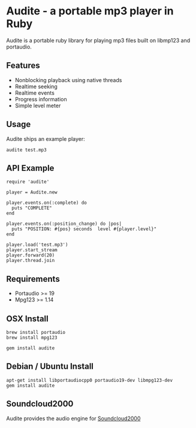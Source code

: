 Audite - a portable mp3 player in Ruby
======================================

Audite is a portable ruby library for playing mp3 files built on
libmp123 and portaudio.

## Features

* Nonblocking playback using native threads
* Realtime seeking
* Realtime events
* Progress information
* Simple level meter

## Usage

Audite ships an example player:

```
audite test.mp3
```

## API Example

```
require 'audite'

player = Audite.new

player.events.on(:complete) do
  puts "COMPLETE"
end

player.events.on(:position_change) do |pos|
  puts "POSITION: #{pos} seconds  level #{player.level}"
end

player.load('test.mp3')
player.start_stream
player.forward(20)
player.thread.join

```

## Requirements

* Portaudio >= 19
* Mpg123 >= 1.14

## OSX Install

```
brew install portaudio
brew install mpg123

gem install audite
```


## Debian / Ubuntu Install
```
apt-get install libportaudiocpp0 portaudio19-dev libmpg123-dev
gem install audite
```

## Soundcloud2000

Audite provides the audio engine for [Soundcloud2000][1]

[1]: https://github.com/grobie/soundcloud2000
